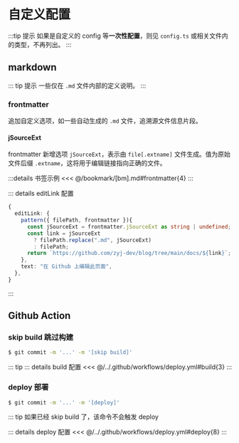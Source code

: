 # 自定义配置

:::tip 提示
如果是自定义的 config 等**一次性配置**，则见 `config.ts` 或相关文件内的类型，不再列出。
:::

## markdown

::: tip 提示
一些仅在 `.md` 文件内部的定义说明。
:::

### frontmatter

追加自定义选项，如一些自动生成的 `.md` 文件，追溯源文件信息片段。

#### jSourceExt

frontmatter 新增选项 `jSourceExt`，表示由 `file[.extname]` 文件生成。值为原始文件后缀 `.extname`，这将用于编辑链接指向正确的文件。

:::details 书签示例
<<< @/bookmark/[bm].md#frontmatter{4}
:::

::: details editLink 配置

```ts
{
  editLink: {
    pattern({ filePath, frontmatter }){
      const jSourceExt = frontmatter.jSourceExt as string | undefined; // [!code focus]
      const link = jSourceExt
        ? filePath.replace(".md", jSourceExt)
        : filePath;
      return `https://github.com/zyj-dev/blog/tree/main/docs/${link}`;
    },
    text: "在 Github 上编辑此页面",
  },
}
```

:::

## Github Action

### skip build 跳过构建

```sh
$ git commit -m '...' -m '[skip build]'
```

::: tip
::: details build 配置
<<< @/../.github/workflows/deploy.yml#build{3}
:::

### deploy 部署

```sh
$ git commit -m '...' -m '[deploy]'
```

::: tip
如果已经 skip build 了，该命令不会触发 deploy

::: details deploy 配置
<<< @/../.github/workflows/deploy.yml#deploy{8}
:::
